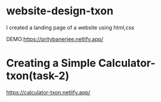 # website-design-txon
I created a landing page of a website using html,css

DEMO:https://pritybanerjee.netlify.app/


# Creating a Simple Calculator-txon(task-2)

https://calculator-txon.netlify.app/

